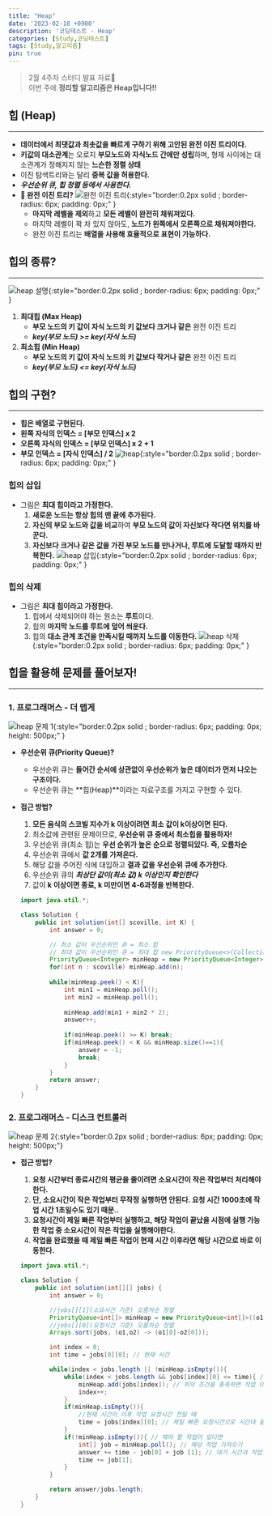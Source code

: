 ```yaml
---
title: "Heap"
date: '2023-02-18 +0900'
description: '코딩테스트 - Heap'
categories: [Study,코딩테스트]
tags: [Study,알고리즘]
pin: true
---
```


> 2월 4주차 스터디 발표 자료📖                                    
> 이번 주에 **정리할 알고리즘은 Heap입니다!!**

## **힙 (Heap)** ##
---
- **데이터에서 최댓값과 최솟값을 빠르게 구하기 위해 고안된 완전 이진 트리이다.**
- **키값의 대소관계**는 오로지 **부모노드와 자식노드 간에만 성립**하며, 형제 사이에는 대소관계가 정해지지 않는 **느슨한 정렬 상태**
- 이진 탐색트리와는 달리 **중복 값을 허용한다.**
- ***우선순위 큐, 힙 정렬 등에서 사용한다.***
- **🤔 완전 이진 트리?**
    ![완전 이진 트리](/assets/img/binary.jpg){:style="border:0.2px solid ; border-radius: 6px; padding: 0px;" }
    - **마지막 레벨을 제외**하고 **모든 레벨이 완전히 채워져있다.**
    - 마지막 레벨이 꽉 차 있지 않아도, **노드가 왼쪽에서 오른쪽으로 채워져야한다.**
    - 완전 이진 트리는 **배열을 사용해 효율적으로 표현이 가능하다.**

## **힙의 종류?** ##
---
![heap 설명](/assets/img/heap2.jpg){:style="border:0.2px solid ; border-radius: 6px; padding: 0px;" }
1. **최대힙 (Max Heap)**
    - **부모 노드의 키 값이 자식 노드의 키 값보다 크거나 같은** 완전 이진 트리
    - ***key(부모 노드) >= key(자식 노드)***
2. **최소힙 (Min Heap)**
    - **부모 노드의 키 값이 자식 노드의 키 값보다 작거나 같은** 완전 이진 트리
    - ***key(부모 노드) <= key(자식 노드)***

## **힙의 구현?** ##
---
- **힙은 배열로 구현된다.**
- **왼쪽 자식의 인덱스 = [부모 인덱스] x 2**
- **오른쪽 자식의 인덱스 = [부모 인덱스] x 2 + 1**
- **부모 인덱스 = [자식 인덱스] / 2**
![heap](/assets/img/heap-array.jpg){:style="border:0.2px solid ; border-radius: 6px; padding: 0px;" }

### **힙의 삽입** ###
- 그림은 **최대 힙이라고 가정한다.**
    1. **새로운 노드는 항상 힙의 맨 끝에 추가된다.**
    2. **자신의 부모 노드와 값을 비교**하여 **부모 노드의 값이 자신보다 작다면 위치를 바꾼다.**
    3. **자신보다 크거나 같은 값을 가진 부모 노드를 만나거나, 루트에 도달할 때까지 반복한다.**
![heap 삽입](/assets/img/heap-insert.jpg){:style="border:0.2px solid ; border-radius: 6px; padding: 0px;" }

### **힙의 삭제** ###
- 그림은 **최대 힙이라고 가정한다.**
    1. 힙에서 삭제되어야 하는 원소는 **루트**이다.
    2. 힙의 **마지막 노드를 루트에 덮어 씌운다.**
    3. 힙의 **대소 관계 조건을 만족시킬 때까지 노드를 이동한다.**
![heap 삭제](/assets/img/heap-delete.jpg){:style="border:0.2px solid ; border-radius: 6px; padding: 0px;" }

## **힙을 활용해 문제를 풀어보자!** ##
---
### **1. 프로그래머스 - 더 맵게** ###
![heap 문제 1](/assets/img/prob-heap2.jpg){:style="border:0.2px solid ; border-radius: 6px; padding: 0px; height: 500px;" }
- **우선순위 큐(Priority Queue)?**        
    - 우선순위 큐는 **들어간 순서에 상관없이 우선순위가 높은 데이터가 먼저 나오는 구조이다.**
    - 우선순위 큐는 **힙(Heap)**이라는 자료구조를 가지고 구현할 수 있다.

- **접근 방법?**
    1. **모든 음식의 스코빌 지수가 k 이상이려면 최소 값이 k이상이면 된다.**
    2. 최소값에 관련된 문제이므로, **우선순위 큐 중에서 최소힙을 활용하자!**
    3. 우선순위 큐(최소 힙)는 **우선 순위가 높은 순으로 정렬되있다. 즉, 오름차순**
    4. 우선순위 큐에서 **값 2개를 가져온다.**
    5. 해당 값을 주어진 식에 대입하고 **결과 값을 우선순위 큐에 추가한다.**
    6. 우선순위 큐의 ***최상단 값이(최소 값) k 이상인지 확인한다***
    7. 값이 **k 이상이면 종료, k 미만이면 4-6과정을 반복한다.** 

    ```java
    import java.util.*;

    class Solution {
        public int solution(int[] scoville, int K) {
            int answer = 0;

            // 최소 값이 우선순위인 큐 = 최소 힙
            // 최대 값이 우선순위인 큐 = 최대 힙 new PriorityQueue<>(Collections.reverseOrder());
            PriorityQueue<Integer> minHeap = new PriorityQueue<Integer>();
            for(int n : scoville) minHeap.add(n);
            
            while(minHeap.peek() < K){
                int min1 = minHeap.poll();
                int min2 = minHeap.poll();
                
                minHeap.add(min1 + min2 * 2);
                answer++;
                
                if(minHeap.peek() >= K) break;
                if(minHeap.peek() < K && minHeap.size()==1){
                    answer = -1;
                    break;
                }
            }
            return answer;
        }
    }
    ```

### **2. 프로그래머스 - 디스크 컨트롤러** ###
![heap 문제 2](/assets/img/prob-heap.jpg){:style="border:0.2px solid ; border-radius: 6px; padding: 0px; height: 500px;"}
- **접근 방법?**
    1. **요청 시간부터 종료시간의 평균을 줄이려면 소요시간이 작은 작업부터 처리해야한다.**
    2. **단, 소요시간이 작은 작업부터 무작정 실행하면 안된다. 요청 시간 1000초에 작업 시간 1초일수도 있기 때문..**
    3. **요청시간이 제일 빠른 작업부터 실행하고, 해당 작업이 끝났을 시점에 실행 가능한 작업 중 소요시간이 작은 작업을 실행해야한다.**
    4. **작업을 완료했을 때 제일 빠른 작업이 현재 시간 이후라면 해당 시간으로 바로 이동한다.** 
    
    ```java
    import java.util.*;

    class Solution {
        public int solution(int[][] jobs) {
            int answer = 0;

            //jobs[][1](소요시간 기준) 오름차순 정렬
            PriorityQueue<int[]> minHeap = new PriorityQueue<int[]>((o1,o2) -> (o1[1]-o2[1])); 
            //jobs[][0](요청시간 기준) 오름차순 정렬
            Arrays.sort(jobs, (o1,o2) -> (o1[0]-o2[0])); 

            int index = 0;
            int time = jobs[0][0]; // 현재 시간

            while(index < jobs.length || !minHeap.isEmpty()){
                while(index < jobs.length && jobs[index][0] <= time){ // 남아있는 작업이 있어야하며, 요청시간이 현재 시간보다 적어야함
                    minHeap.add(jobs[index]); // 위의 조건을 충족하면 작업 대기
                    index++;
                }
                if(minHeap.isEmpty()){
                    //현재 시간이 이후 작업 요청시간 전일 때
                    time = jobs[index][0]; // 제일 빠른 요청시간으로 시간대 옮기기
                }
                if(!minHeap.isEmpty()){ // 해야 할 작업이 있다면
                    int[] job = minHeap.poll(); // 해당 작업 가져오기
                    answer += time - job[0] + job [1]; // 대기 시간과 작업량 더하기
                    time += job[1];
                }
            }

            return answer/jobs.length;
        }
    }
    ```